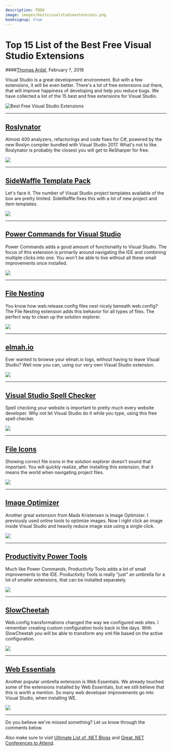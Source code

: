 ```yaml
---
description: TODO
image: images/bestvisualstudioextensions.png
booksignup: true
---
```


# Top 15 List of the Best Free Visual Studio Extensions

####[Thomas Ardal](http://elmah.io/about/), February ?, 2018

Visual Studio is a great development environment. But with a few extensions, it will be even better. There's a lot of free extensions out there, that will improve happiness of developing and help you reduce bugs. We have collected a list of the 15 best and free extensions for Visual Studio.

![Best Free Visual Studio Extensions](/images/bestvisualstudioextensions.png)
 
<hr/>

## <a href="https://marketplace.visualstudio.com/items?itemName=josefpihrt.Roslynator2017" target="_blank" rel="noopener noreferrer">Roslynator</a>

Almost 400 analyzers, refactorings and code fixes for C#, powered by the new Roslyn compiler bundled with Visual Studio 2017. What's not to like. Roslynator is probably the closest you will get to ReSharper for free.

<img src="/images/roslynator.png" style="box-shadow:none;"/>

<hr/>

## <a href="https://marketplace.visualstudio.com/items?itemName=MadsKristensen.SideWaffleTemplatePack" target="_blank" rel="noopener noreferrer">SideWaffle Template Pack</a>

Let's face it. The number of Visual Studio project templates available of the box are pretty limited. SideWaffle fixes this with a lot of new project and item templates.

<img src="/images/sidewaffle.png" style="box-shadow:none;"/>

<hr/>

## <a href="https://marketplace.visualstudio.com/items?itemName=VisualStudioProductTeam.PowerCommandsforVisualStudio" target="_blank" rel="noopener noreferrer">Power Commands for Visual Studio</a>

Power Commands adds a good amount of functionality to Visual Studio. The focus of this extension is primarily around navigating the IDE and combining multiple clicks into one. You won't be able to live without all these small improvements once installed.

<img src="/images/powercommands.png" style="box-shadow:none;"/>

<hr/>

## <a href="https://marketplace.visualstudio.com/items?itemName=MadsKristensen.FileNesting" target="_blank" rel="noopener noreferrer">File Nesting</a>

You know how web.release.config files nest nicely beneath web.config? The File Nesting extension adds this behavior for all types of files. The perfect way to clean up the solution explorer.

<img src="/images/filenesting.png" style="box-shadow:none;"/>

<hr/>

## <a href="https://marketplace.visualstudio.com/items?itemName=ThomasArdal.elmahio" target="_blank" rel="noopener noreferrer">elmah.io</a>

Ever wanted to browse your elmah.io logs, without having to leave Visual Studio? Well now you can, using our very own Visual Studio extension.

<img src="/images/elmahioextensions.png" style="box-shadow:none;"/>

<hr/>

## <a href="https://marketplace.visualstudio.com/items?itemName=EWoodruff.VisualStudioSpellCheckerVS2017andLater" target="_blank" rel="noopener noreferrer">Visual Studio Spell Checker</a>

Spell checking your website is important to pretty much every website developer. Why not let Visual Studio do it while you type, using this free spell checker.

<img src="/images/spellchecker.png" style="box-shadow:none;"/>

<hr/>

## <a href="https://marketplace.visualstudio.com/items?itemName=MadsKristensen.FileIcons" target="_blank" rel="noopener noreferrer">File Icons</a>

Showing correct file icons in the solution explorer doesn't sound that important. You will quickly realize, after installing this extension, that it means the world when navigating project files.

<img src="/images/fileicons.png" style="box-shadow:none;"/>

<hr/>

## <a href="https://marketplace.visualstudio.com/items?itemName=MadsKristensen.ImageOptimizer" target="_blank" rel="noopener noreferrer">Image Optimizer</a>

Another great extension from Mads Kristensen is Image Optimizer. I previously used online tools to optimize images. Now I right click an image inside Visual Studio and heavily reduce image size using a single click.

<img src="/images/imageoptimizer.png" style="box-shadow:none;"/>

<hr/>

## <a href="https://marketplace.visualstudio.com/items?itemName=VisualStudioProductTeam.ProductivityPowerPack2017" target="_blank" rel="noopener noreferrer">Productivity Power Tools</a>

Much like Power Commands, Productivity Tools adds a lot of small improvements to the IDE. Productivity Tools is really "just" an umbrella for a lot of smaller extensions, that can be installed separately.

<img src="/images/productivitypowertools.png" style="box-shadow:none;"/>

<hr/>

## <a href="https://marketplace.visualstudio.com/items?itemName=VisualStudioProductTeam.SlowCheetah-XMLTransforms" target="_blank" rel="noopener noreferrer">SlowCheetah</a>

Web.config transformations changed the way we configured web sites. I remember creating custom configuration tools back in the days. With SlowCheetah you will be able to transform any xml file based on the active configuration.

<img src="/images/slowcheetah.png" style="box-shadow:none;"/>

<hr/>

## <a href="https://marketplace.visualstudio.com/items?itemName=MadsKristensen.WebExtensionPack2017" target="_blank" rel="noopener noreferrer">Web Essentials</a>

Another popular umbrella extension is Web Essentials. We already touched some of the extensions installed by Web Essentials, but we still believe that this is worth a mention. So many web developer improvements go into Visual Studio, when installing WE.

<img src="/images/webessentials.png" style="box-shadow:none;"/>

<hr/>

Do you believe we've missed something? Let us know through the comments below.

Also make sure to visit [Ultimate List of .NET Blogs](https://blog.elmah.io/net-blogs-to-follow-the-ultimate-list/) and [Great .NET Conferences to Attend](https://blog.elmah.io/great-dot-net-conferences-to-attend/).